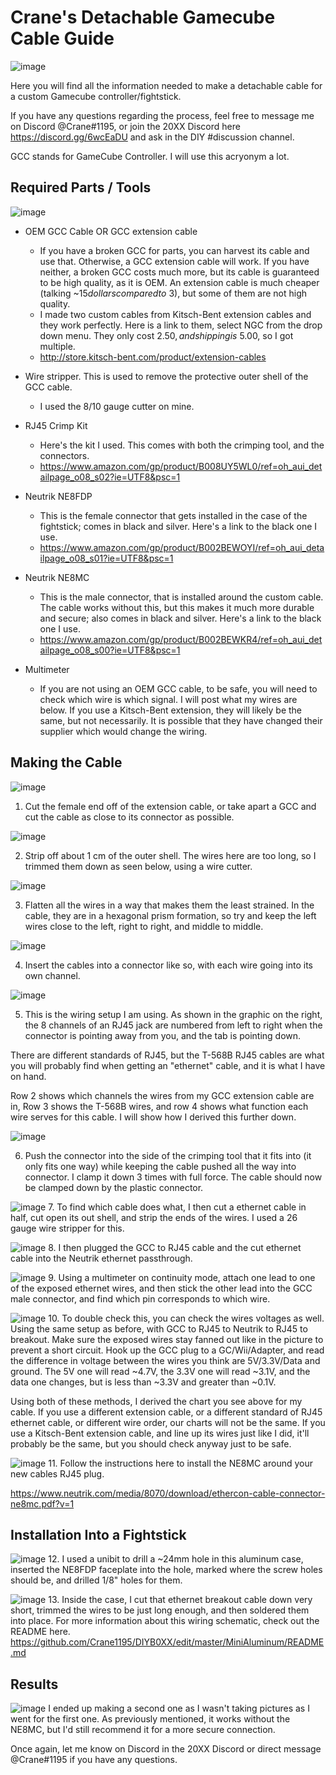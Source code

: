 # Crane's Detachable Gamecube Cable Guide
![image](https://i.imgur.com/GE0oSzS.jpg)

Here you will find all the information needed to make a detachable cable for a custom Gamecube controller/fightstick.

If you have any questions regarding the process, feel free to message me on Discord @Crane#1195, or join the 20XX Discord here https://discord.gg/6wcEaDU and ask in the DIY #discussion channel.

GCC stands for GameCube Controller. I will use this acryonym a lot.

## Required Parts / Tools
![image](https://i.imgur.com/d0LrhKp.jpg)

- OEM GCC Cable OR GCC extension cable
    - If you have a broken GCC for parts, you can harvest its cable and use that. Otherwise, a GCC extension cable will work. If you have neither, a broken GCC costs much more, but its cable is guaranteed to be high quality, as it is OEM. An extension cable is much cheaper (talking ~$15 dollars compared to ~$3), but some of them are not high quality.
    - I made two custom cables from Kitsch-Bent extension cables and they work perfectly. Here is a link to them, select NGC from the drop down menu. They only cost $2.50, and shipping is ~$5.00, so I got multiple.
    - http://store.kitsch-bent.com/product/extension-cables

- Wire stripper. This is used to remove the protective outer shell of the GCC cable.
    - I used the 8/10 gauge cutter on mine.

- RJ45 Crimp Kit
    - Here's the kit I used. This comes with both the crimping tool, and the connectors.
    - https://www.amazon.com/gp/product/B008UY5WL0/ref=oh_aui_detailpage_o08_s02?ie=UTF8&psc=1

- Neutrik NE8FDP
    - This is the female connector that gets installed in the case of the fightstick; comes in black and silver. Here's a link to the black one I use.
    - https://www.amazon.com/gp/product/B002BEWOYI/ref=oh_aui_detailpage_o08_s01?ie=UTF8&psc=1

- Neutrik NE8MC
    - This is the male connector, that is installed around the custom cable. The cable works without this, but this makes it much more durable and secure; also comes in black and silver. Here's a link to the black one I use.
    - https://www.amazon.com/gp/product/B002BEWKR4/ref=oh_aui_detailpage_o08_s00?ie=UTF8&psc=1

- Multimeter
    - If you are not using an OEM GCC cable, to be safe, you will need to check which wire is which signal. I will post what my wires are below. If you use a Kitsch-Bent extension, they will likely be the same, but not necessarily. It is possible that they have changed their supplier which would change the wiring.

## Making the Cable

![image](https://i.imgur.com/LQqzNMS.png)

1. Cut the female end off of the extension cable, or take apart a GCC and cut the cable as close to its connector as possible.

![image](https://i.imgur.com/5HPw1Qv.png)

2. Strip off about 1 cm of the outer shell. The wires here are too long, so I trimmed them down as seen below, using a wire cutter.

![image](https://i.imgur.com/wFUA6A8.jpg)

3. Flatten all the wires in a way that makes them the least strained. In the cable, they are in a hexagonal prism formation, so try and keep the left wires close to the left, right to right, and middle to middle.

![image](https://i.imgur.com/Pqwgi6K.jpg)

4. Insert the cables into a connector like so, with each wire going into its own channel.

![image](https://i.imgur.com/J3xk5w4.png)

5. This is the wiring setup I am using. As shown in the graphic on the right, the 8 channels of an RJ45 jack are numbered from left to right when the connector is pointing away from you, and the tab is pointing down.

There are different standards of RJ45, but the T-568B RJ45 cables are what you will probably find when getting an "ethernet" cable, and it is what I have on hand.

Row 2 shows which channels the wires from my GCC extension cable are in, Row 3 shows the T-568B wires, and row 4 shows what    function each wire serves for this cable. I will show how I derived this further down.

![image](https://i.imgur.com/se9NOxf.png)

6. Push the connector into the side of the crimping tool that it fits into (it only fits one way) while keeping the cable pushed all the way into connector. I clamp it down 3 times with full force. The cable should now be clamped down by the plastic connector.

![image](https://i.imgur.com/hin4jyK.jpg)
7. To find which cable does what, I then cut a ethernet cable in half, cut open its out shell, and strip the ends of the wires. I used a 26 gauge wire stripper for this.

![image](https://i.imgur.com/3NI6gs5.jpg)
8. I then plugged the GCC to RJ45 cable and the cut ethernet cable into the Neutrik ethernet passthrough.

![image](https://i.imgur.com/6bA8qXR.jpg)
9. Using a multimeter on continuity mode, attach one lead to one of the exposed ethernet wires, and then stick the other lead into the GCC male connector, and find which pin corresponds to which wire.

![image](https://i.imgur.com/xyE5hu6.jpg)
10. To double check this, you can check the wires voltages as well. Using the same setup as before, with GCC to RJ45 to Neutrik to RJ45 to breakout. Make sure the exposed wires stay fanned out like in the picture to prevent a short circuit. Hook up the GCC plug to a GC/Wii/Adapter, and read the difference in voltage between the wires you think are 5V/3.3V/Data and ground. The 5V one will read ~4.7V, the 3.3V one will read ~3.1V, and the data one changes, but is less than ~3.3V and greater than ~0.1V.

Using both of these methods, I derived the chart you see above for my cable. If you use a different extension cable, or a different standard of RJ45 ethernet cable, or different wire order, our charts will not be the same. If you use a Kitsch-Bent extension cable, and line up its wires just like I did, it'll probably be the same, but you should check anyway just to be safe.

![image](https://i.imgur.com/bK22Elt.jpg)
11. Follow the instructions here to install the NE8MC around your new cables RJ45 plug.

https://www.neutrik.com/media/8070/download/ethercon-cable-connector-ne8mc.pdf?v=1

## Installation Into a Fightstick

![image](https://i.imgur.com/IVrTkXu.jpg)
12. I used a unibit to drill a ~24mm hole in this aluminum case, inserted the NE8FDP faceplate into the hole, marked where the screw holes should be, and drilled 1/8" holes for them.

![image](https://i.imgur.com/GIs4zBX.jpg)
13. Inside the case, I cut that ethernet breakout cable down very short, trimmed the wires to be just long enough, and then soldered them into place. For more information about this wiring schematic, check out the README here. https://github.com/Crane1195/DIYB0XX/edit/master/MiniAluminum/README.md

## Results
![image](https://i.imgur.com/GE0oSzS.jpg)
I ended up making a second one as I wasn't taking pictures as I went for the first one. As previously mentioned, it works without the NE8MC, but I'd still recommend it for a more secure connection.

Once again, let me know on Discord in the 20XX Discord or direct message @Crane#1195 if you have any questions.
